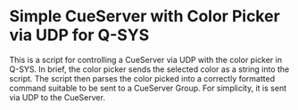 # Simple CueServer with Color Picker via UDP for Q-SYS
This is a script for controlling a CueServer via UDP with the color picker in Q-SYS.
In brief, the color picker sends the selected color as a string into the script. 
The script then parses the color picked into a correctly formatted command suitable to 
be sent to a CueServer Group.  For simplicity, it is sent via UDP to the CueServer.
